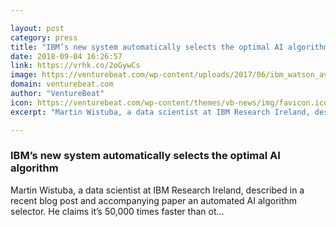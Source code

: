```yaml
---

layout: post
category: press
title: "IBM’s new system automatically selects the optimal AI algorithm"
date: 2018-09-04 16:26:57
link: https://vrhk.co/2oGywCs
image: https://venturebeat.com/wp-content/uploads/2017/06/ibm_watson_avatar_pos.jpg?fit=5053%2C2526&strip=all
domain: venturebeat.com
author: "VentureBeat"
icon: https://venturebeat.com/wp-content/themes/vb-news/img/favicon.ico
excerpt: "Martin Wistuba, a data scientist at IBM Research Ireland, described in a recent blog post and accompanying paper an automated AI algorithm selector. He claims it’s 50,000 times faster than ot…"

---
```


### IBM’s new system automatically selects the optimal AI algorithm

Martin Wistuba, a data scientist at IBM Research Ireland, described in a recent blog post and accompanying paper an automated AI algorithm selector. He claims it’s 50,000 times faster than ot…